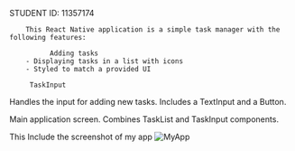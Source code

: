  STUDENT ID: 11357174

        This React Native application is a simple task manager with the following features:

              Adding tasks 
        - Displaying tasks in a list with icons 
        - Styled to match a provided UI

         TaskInput
 Handles the input for adding new tasks.
 Includes a TextInput and a Button.


Main application screen.
 Combines TaskList and TaskInput components.

This Include the screenshot of my app
![MyApp](https://github.com/GODSPEEDY/rn-assignment3-11357174/assets/169997551/92b1c518-1c58-4fb5-bd75-f20c14a2cd82)

